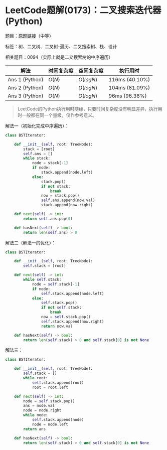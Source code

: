 # LeetCode题解(0173)：二叉搜索迭代器(Python)

题目：[原题链接](https://leetcode-cn.com/problems/binary-search-tree-iterator/)（中等）

标签：树、二叉树、二叉树-遍历、二叉搜索树、栈、设计

相关题目：0094（实际上就是二叉搜索树的中序遍历）

| 解法           | 时间复杂度 | 空间复杂度 | 执行用时       |
| -------------- | ---------- | ---------- | -------------- |
| Ans 1 (Python) | $O(N)$     | $O(logN)$  | 116ms (40.10%) |
| Ans 2 (Python) | $O(N)$     | $O(logN)$  | 104ms (81.09%) |
| Ans 3 (Python) | $O(N)$     | $O(logN)$  | 96ms (96.38%)  |

>  LeetCode的Python执行用时随缘，只要时间复杂度没有明显差异，执行用时一般都在同一个量级，仅作参考意义。

解法一（初始化完成中序遍历）：

```python
class BSTIterator:

    def __init__(self, root: TreeNode):
        stack = [root]
        self.ans = []
        while stack:
            node = stack[-1]
            if node:
                stack.append(node.left)
            else:
                stack.pop()
                if not stack:
                    break
                now = stack.pop()
                self.ans.append(now.val)
                stack.append(now.right)

    def next(self) -> int:
        return self.ans.pop(0)

    def hasNext(self) -> bool:
        return len(self.ans) > 0
```

解法二（解法一的优化）：

```python
class BSTIterator:

    def __init__(self, root: TreeNode):
        self.stack = [root]

    def next(self) -> int:
        while self.stack:
            node = self.stack[-1]
            if node:
                self.stack.append(node.left)
            else:
                self.stack.pop()
                if not self.stack:
                    break
                now = self.stack.pop()
                self.stack.append(now.right)
                return now.val

    def hasNext(self) -> bool:
        return len(self.stack) > 0 and self.stack[0] is not None
```

解法三：

```python
class BSTIterator:

    def __init__(self, root: TreeNode):
        self.stack = []
        while root:
            self.stack.append(root)
            root = root.left

    def next(self) -> int:
        node = self.stack.pop()
        ans = node.val
        node = node.right
        while node:
            self.stack.append(node)
            node = node.left
        return ans

    def hasNext(self) -> bool:
        return len(self.stack) > 0 and self.stack[0] is not None
```
